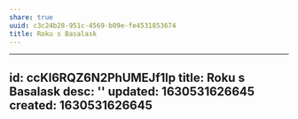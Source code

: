 ```yaml
---
share: true
uuid: c3c24b28-951c-4569-b09e-fe4531853674
title: Roku s Basalask
---
```

---
id: ccKl6RQZ6N2PhUMEJf1lp
title: Roku s Basalask
desc: ''
updated: 1630531626645
created: 1630531626645
---